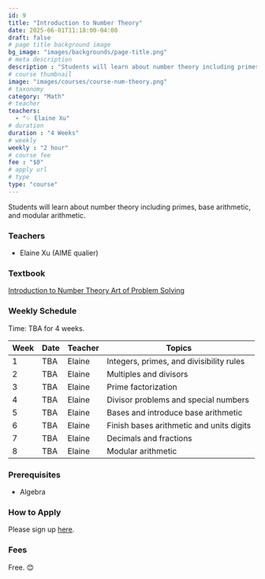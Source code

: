 ```yaml
---
id: 9
title: "Introduction to Number Theory"
date: 2025-06-01T11:18:00-04:00
draft: false
# page title background image
bg_image: "images/backgrounds/page-title.png"
# meta description
description : "Students will learn about number theory including primes, base arithmetic, and modular arithmetic."
# course thumbnail
image: "images/courses/course-num-theory.png"
# taxonomy
category: "Math"
# teacher
teachers:
  - "✨ Elaine Xu"
# duration
duration : "4 Weeks"
# weekly
weekly : "2 hour"
# course fee
fee : "$0"
# apply url
# type
type: "course"
---
```


Students will learn about number theory including primes, base arithmetic, and modular arithmetic.

### Teachers

* Elaine Xu (AIME qualier)

### Textbook 
[Introduction to Number Theory Art of Problem Solving](https://artofproblemsolving.com/store/book/intro-number-theory)

### Weekly Schedule

Time: TBA for 4 weeks.

|Week   |Date    | Teacher   | Topics
|-------|--------|-----------|--------------
|1      |TBA   | Elaine    | Integers, primes, and divisibility rules
|2      |TBA   | Elaine    | Multiples and divisors
|3      |TBA   | Elaine    | Prime factorization
|4      |TBA   | Elaine    | Divisor problems and special numbers
|5      |TBA   | Elaine    | Bases and introduce base arithmetic
|6      |TBA   | Elaine    | Finish bases arithmetic and units digits
|7      |TBA   | Elaine    | Decimals and fractions
|8      |TBA   | Elaine    | Modular arithmetic


### Prerequisites

* Algebra

### How to Apply

Please sign up [here](https://forms.gle/sqG1GRbDJv3GEyxN7).

### Fees

Free. 😊

